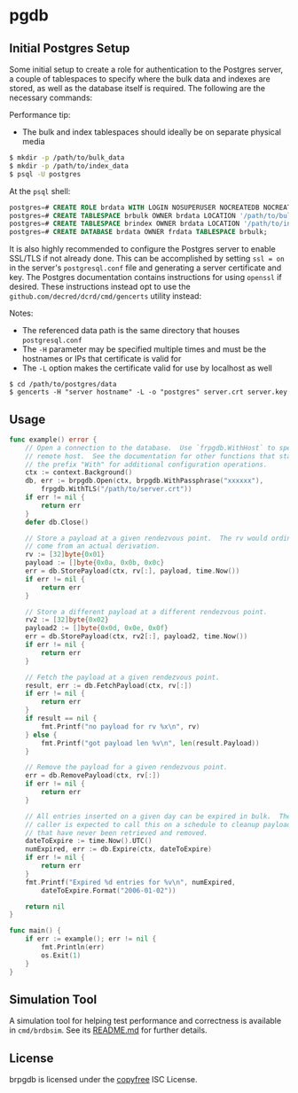 pgdb
====

## Initial Postgres Setup

Some initial setup to create a role for authentication to the Postgres server, a
couple of tablespaces to specify where the bulk data and indexes are stored, as
well as the database itself is required.  The following are the necessary
commands:

Performance tip:

* The bulk and index tablespaces should ideally be on separate physical media

```sh
$ mkdir -p /path/to/bulk_data
$ mkdir -p /path/to/index_data
$ psql -U postgres
```

At the `psql` shell:
```sql
postgres=# CREATE ROLE brdata WITH LOGIN NOSUPERUSER NOCREATEDB NOCREATEROLE NOINHERIT NOREPLICATION CONNECTION LIMIT -1 PASSWORD 'xxxxxx';
postgres=# CREATE TABLESPACE brbulk OWNER brdata LOCATION '/path/to/bulk_data';
postgres=# CREATE TABLESPACE brindex OWNER brdata LOCATION '/path/to/index_data';
postgres=# CREATE DATABASE brdata OWNER frdata TABLESPACE brbulk;
```

It is also highly recommended to configure the Postgres server to enable SSL/TLS
if not already done.  This can be accomplished by setting `ssl = on` in the
server's `postgresql.conf` file and generating a server certificate and key.
The Postgres documentation contains instructions for using `openssl` if desired.
These instructions instead opt to use the `github.com/decred/dcrd/cmd/gencerts`
utility instead:

Notes:

* The referenced data path is the same directory that houses `postgresql.conf`
* The `-H` parameter may be specified multiple times and must be the hostnames
  or IPs that certificate is valid for
* The `-L` option makes the certificate valid for use by localhost as well

```
$ cd /path/to/postgres/data
$ gencerts -H "server hostname" -L -o "postgres" server.crt server.key
```

## Usage

```Go
func example() error {
	// Open a connection to the database.  Use `frpgdb.WithHost` to specify a
	// remote host.  See the documentation for other functions that start with
	// the prefix "With" for additional configuration operations.
	ctx := context.Background()
	db, err := brpgdb.Open(ctx, brpgdb.WithPassphrase("xxxxxx"),
		frpgdb.WithTLS("/path/to/server.crt"))
	if err != nil {
		return err
	}
	defer db.Close()

	// Store a payload at a given rendezvous point.  The rv would ordinarily
	// come from an actual derivation.
	rv := [32]byte{0x01}
	payload := []byte{0x0a, 0x0b, 0x0c}
	err = db.StorePayload(ctx, rv[:], payload, time.Now())
	if err != nil {
		return err
	}

	// Store a different payload at a different rendezvous point.
	rv2 := [32]byte{0x02}
	payload2 := []byte{0x0d, 0x0e, 0x0f}
	err = db.StorePayload(ctx, rv2[:], payload2, time.Now())
	if err != nil {
		return err
	}

	// Fetch the payload at a given rendezvous point.
	result, err := db.FetchPayload(ctx, rv[:])
	if err != nil {
		return err
	}
	if result == nil {
		fmt.Printf("no payload for rv %x\n", rv)
	} else {
		fmt.Printf("got payload len %v\n", len(result.Payload))
	}

	// Remove the payload for a given rendezvous point.
	err = db.RemovePayload(ctx, rv[:])
	if err != nil {
		return err
	}

	// All entries inserted on a given day can be expired in bulk.  The
	// caller is expected to call this on a schedule to cleanup payloads
	// that have never been retrieved and removed.
	dateToExpire := time.Now().UTC()
	numExpired, err := db.Expire(ctx, dateToExpire)
	if err != nil {
		return err
	}
	fmt.Printf("Expired %d entries for %v\n", numExpired,
		dateToExpire.Format("2006-01-02"))

	return nil
}

func main() {
	if err := example(); err != nil {
		fmt.Println(err)
		os.Exit(1)
	}
}
```

## Simulation Tool

A simulation tool for helping test performance and correctness is available in
`cmd/brdbsim`.  See its [README.md](./cmd/frdbsim/README.md) for further
details.

## License

brpgdb is licensed under the [copyfree](http://copyfree.org) ISC License.
